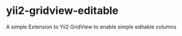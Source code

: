 yii2-gridview-editable
======================

A simple Extension to Yii2 GridView to enable simple editable columns
